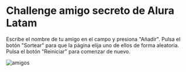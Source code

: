 # Challenge amigo secreto de Alura Latam

Escribe el nombre de tu amigo en el campo y presiona "Añadir". Pulsa el botón "Sortear" para que la página elija uno de ellos de forma aleatoria. Pulsa el botón "Reiniciar" para comenzar de nuevo.

![amigos](https://github.com/user-attachments/assets/11295e90-4004-43d8-b7b8-ffa2d6455069)